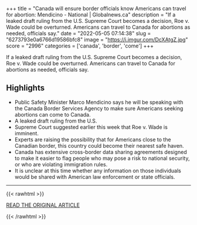 +++
title = "Canada will ensure border officials know Americans can travel for abortion: Mendicino - National | Globalnews.ca"
description = "If a leaked draft ruling from the U.S. Supreme Court becomes a decision, Roe v. Wade could be overturned. Americans can travel to Canada for abortions as needed, officials say."
date = "2022-05-05 07:14:38"
slug = "6273793e0a6766d19586bfc8"
image = "https://i.imgur.com/DcXAtgZ.jpg"
score = "2996"
categories = ['canada', 'border', 'come']
+++

If a leaked draft ruling from the U.S. Supreme Court becomes a decision, Roe v. Wade could be overturned. Americans can travel to Canada for abortions as needed, officials say.

## Highlights

- Public Safety Minister Marco Mendicino says he will be speaking with the Canada Border Services Agency to make sure Americans seeking abortions can come to Canada.
- A leaked draft ruling from the U.S.
- Supreme Court suggested earlier this week that Roe v. Wade is imminent.
- Experts are raising the possibility that for Americans close to the Canadian border, this country could become their nearest safe haven.
- Canada has extensive cross-border data sharing agreements designed to make it easier to flag people who may pose a risk to national security, or who are violating immigration rules.
- It is unclear at this time whether any information on those individuals would be shared with American law enforcement or state officials.

---

{{< rawhtml >}}
  <p class="article-category">
    <a target="_blank" href="https://globalnews.ca/news/8808959/americans-travelling-to-canada-for-abortions/">READ THE ORIGINAL ARTICLE</a>
  </p>
{{< /rawhtml >}}
